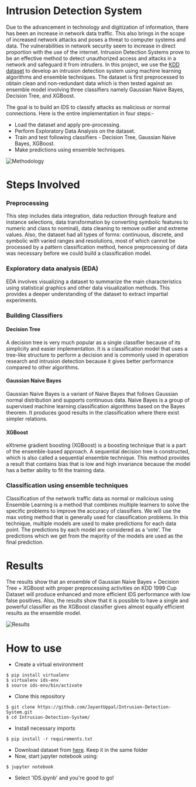 # Intrusion Detection System

Due to the advancement in technology and digitization of information, there has been an increase in network data traffic. This also brings in the scope of increased network attacks and poses a threat to computer systems and data. The vulnerabilities in network security seem to increase in direct proportion with the use of the internet. Intrusion Detection Systems prove to be an effective method to detect unauthorized access and attacks in a network and safeguard it from intruders. In this project, we use the [KDD dataset](http://kdd.ics.uci.edu/databases/kddcup99/kddcup99.html) to develop an intrusion detection system using machine learning algorithms and ensemble techniques. The dataset is first preprocessed to obtain clean and non-redundant data which is then tested against an ensemble model involving three classifiers namely Gaussian Naive Bayes, Decision Tree, and XGBoost.

The goal is to build an IDS to classify attacks as malicious or normal connections. Here is the entire implementation in four steps:- 
- Load the dataset and apply pre-processing.
- Perform Exploratory Data Analysis on the dataset.
- Train and test following classifiers - Decision Tree, Gaussian Naive Bayes, XGBoost.
- Make predictions using ensemble techniques.

![Methodology](https://user-images.githubusercontent.com/47852407/118237126-901f1080-b4b4-11eb-8ddd-a00945caa5e8.png)

# Steps Involved

### Preprocessing
This step includes data integration, data reduction through feature and instance selections, data transformation by converting symbolic features to numeric and class to nominal), data cleaning to remove outlier and extreme values. Also, the dataset had all types of forms: continuous, discrete, and symbolic with varied
ranges and resolutions, most of which cannot be processed by a pattern classification method, hence preprocessing of data was necessary before we could build a classification model.

### Exploratory data analysis (EDA)
EDA involves visualizing a dataset to summarize the main characteristics using statistical graphics and other data visualization methods. This provides a deeper understanding of the dataset to extract impartial experiments.

### Building Classifiers
  #### Decision Tree
  A decision tree is very much popular as a single classifier because   of its simplicity and easier implementation. It is a classification model that uses a  tree-like structure to perform a decision and is commonly used in operation research and intrusion detection because it gives better performance compared to   other algorithms.

  #### Gaussian Naive Bayes
  Gaussian Naive Bayes is a variant of Naive Bayes that follows Gaussian normal distribution and supports continuous data. Naive Bayes is a group of supervised machine learning classification algorithms based on the Bayes theorem. It produces good results in the classification where there exist simpler relations.

  #### XGBoost
  eXtreme gradient boosting (XGBoost) is a boosting technique that is a part of the ensemble-based approach. A sequential decision tree is constructed, which is also called a sequential ensemble technique. This method provides a result that contains bias that is low and high invariance because the model has a better ability to fit the training data.

### Classification using ensemble techniques
Classification of the network traffic data as normal or malicious using Ensemble Learning is a method that combines multiple learners to solve the specific problems to improve the accuracy of classifiers. We will use the max voting method that is generally used for classification problems. In this technique, multiple models are used to make predictions for each data point. The predictions by each model are considered as a ‘vote’. The predictions which we get from the majority of the models are used as the final prediction.

# Results
The results show that an ensemble of Gaussian Naive Bayes + Decision Tree + XGBoost with proper preprocessing activities on KDD 1999 Cup Dataset will
produce enhanced and more efficient IDS performance with low false positives. Also, the results show that it is possible to have a single and powerful classifier as the XGBoost classifier gives almost equally efficient results as the ensemble model.

![Results](https://user-images.githubusercontent.com/47852407/118238271-ed679180-b4b5-11eb-893c-f818fdd33655.png)

# How to use

- Create a virtual environment
```
$ pip install virtualenv
$ virtualenv ids-env
$ source ids-env/bin/activate
```
- Clone this repository
```
$ git clone https://github.com/JayantUppal/Intrusion-Detection-System.git
$ cd Intrusion-Detection-System/
```
- Install necessary imports
```
$ pip install -r requirements.txt
```
- Download dataset from [here](http://kdd.ics.uci.edu/databases/kddcup99/kddcup.data_10_percent.gz). Keep it in the same folder
- Now, start jupyter notebook using:
```
$ jupyter notebook
```
- Select 'IDS.ipynb' and you're good to go!
